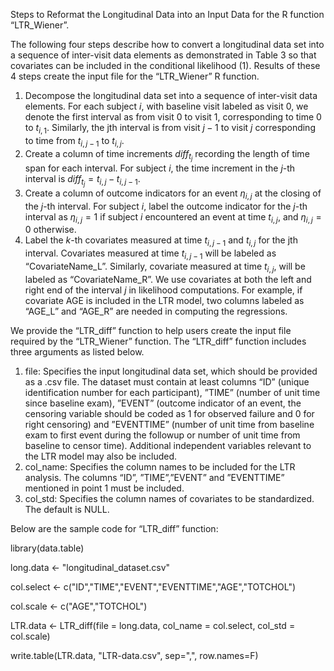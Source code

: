 Steps to Reformat the Longitudinal Data into an Input Data for the R function “LTR_Wiener”.

The following four steps describe how to convert a longitudinal data set into a sequence of inter-visit data elements as demonstrated in Table 3 so that covariates can be
included in the conditional likelihood (1). 
Results of these 4 steps create the input file for the “LTR_Wiener” R function.

1. Decompose the longitudinal data set into a sequence of inter-visit data elements.
   For each subject $i$, with baseline visit labeled as visit 0, we denote the first interval as from visit 0 to visit 1,
   corresponding to time 0 to $t_{i,1}$. Similarly, the jth interval is from visit $j − 1$ to visit $j$ corresponding to time from $t_{i,j−1}$ to $t_{i,j}$.
2. Create a column of time increments $diff_{t_j}$ recording the length of time span for each interval.
   For subject $i$, the time increment in the $j$-th interval is $diff_{t_j} = t_{i,j} − t_{i,j−1}$.
3. Create a column of outcome indicators for an event $\eta_{i,j}$ at the closing of the $j$-th interval.
   For subject $i$, label the outcome indicator for the $j$-th interval as $\eta_{i,j} = 1$ if subject $i$ encountered an event at time $t_{i,j}$, and $\eta_{i,j} = 0$ otherwise.
4. Label the $k$-th covariates measured at time $t_{i,j−1}$ and $t_{i,j}$ for the jth interval.
   Covariates measured at time $t_{i,j−1}$ will be labeled as “CovariateName_L”.
   Similarly, covariate measured at time $t_{i,j}$, will be labeled as “CovariateName_R”.
   We use covariates at both the left and right end of the interval $j$ in likelihood computations.
   For example, if covariate AGE is included in the LTR model, two columns labeled as “AGE_L” and “AGE_R” are needed in computing the regressions.
   
We provide the “LTR_diff” function to help users create the input file required by the “LTR_Wiener” function. 
The “LTR_diff” function includes three arguments as listed below.
1. file: Specifies the input longitudinal data set, which should be provided as a .csv file.
   The dataset must contain at least columns “ID” (unique identification number for each participant), ”TIME” (number of unit time since baseline exam),
   ”EVENT” (outcome indicator of an event, the censoring variable should be coded as 1 for observed failure and 0 for right censoring) and
   ”EVENTTIME” (number of unit time from baseline exam to first event during the followup or number of unit time from baseline to
   censor time). Additional independent variables relevant to the LTR model may also be included.
2. col_name: Specifies the column names to be included for the LTR analysis.
   The columns “ID”, ”TIME”,”EVENT” and ”EVENTTIME” mentioned in point 1 must be included.
3. col_std: Specifies the column names of covariates to be standardized. The default is NULL.

Below are the sample code for “LTR_diff” function:

library(data.table)

long.data <- "longitudinal_dataset.csv"

col.select <- c("ID","TIME","EVENT","EVENTTIME","AGE","TOTCHOL")

col.scale <- c("AGE","TOTCHOL")

LTR.data <- LTR_diff(file = long.data, col_name = col.select, col_std = col.scale)

write.table(LTR.data, "LTR-data.csv", sep=",", row.names=F)

